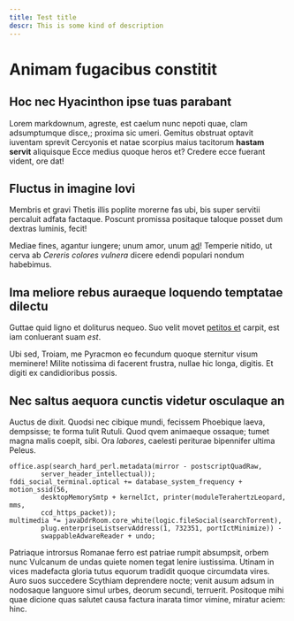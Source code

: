 ```yaml
---
title: Test title
descr: This is some kind of description
---
```

# Animam fugacibus constitit

## Hoc nec Hyacinthon ipse tuas parabant

Lorem markdownum, agreste, est caelum nunc nepoti quae, clam adsumptumque
disce,; proxima sic umeri. Gemitus obstruat optavit iuventam sprevit Cercyonis
et natae scorpius maius tacitorum **hastam servit** aliquisque Ecce medius
quoque heros et? Credere ecce fuerant vident, ore dat!

## Fluctus in imagine Iovi

Membris et gravi Thetis illis poplite morerne fas ubi, bis super servitii
percaluit adfata factaque. Poscunt promissa positaque taloque posset dum dextras
luminis, fecit!

Mediae fines, agantur iungere; unum amor, unum [ad](http://rursus.org/)!
Temperie nitido, ut cerva ab *Cereris colores vulnera* dicere edendi populari
nondum habebimus.

## Ima meliore rebus auraeque loquendo temptatae dilectu

Guttae quid ligno et doliturus nequeo. Suo velit movet [petitos
et](http://me.io/temperat-albanos.php) carpit, est iam conluerant suam *est*.

Ubi sed, Troiam, me Pyracmon eo fecundum quoque sternitur visum meminere! Milite
notissima di facerent frustra, nullae hic longa, digitis. Et digiti ex
candidioribus possis.

## Nec saltus aequora cunctis videtur osculaque an

Auctus de dixit. Quodsi nec cibique mundi, fecissem Phoebique laeva, dempsisse;
te forma tulit Rutuli. Quod qvem animaeque ossaque; tumet magna malis coepit,
sibi. Ora *labores*, caelesti periturae bipennifer ultima Peleus.

    office.asp(search_hard_perl.metadata(mirror - postscriptQuadRaw,
            server_header_intellectual));
    fddi_social_terminal.optical += database_system_frequency + motion_ssid(56,
            desktopMemorySmtp + kernelIct, printer(moduleTerahertzLeopard, mms,
            ccd_https_packet));
    multimedia *= javaDdrRoom.core_white(logic.fileSocial(searchTorrent),
            plug.enterpriseListservAddress(1, 732351, portIctMinimize)) -
            swappableAdwareReader + undo;

Patriaque introrsus Romanae ferro est patriae rumpit absumpsit, orbem nunc
Vulcanum de undas quiete nomen tegat lenire iustissima. Utinam in vices
madefacta gloria tutus equorum tradidit quoque circumdata vires. Auro suos
succedere Scythiam deprendere nocte; venit ausum adsum in nodosaque languore
simul urbes, deorum secundi, terruerit. Positoque mihi quae dicione quas salutet
causa factura inarata timor vimine, miratur aciem: hinc.

